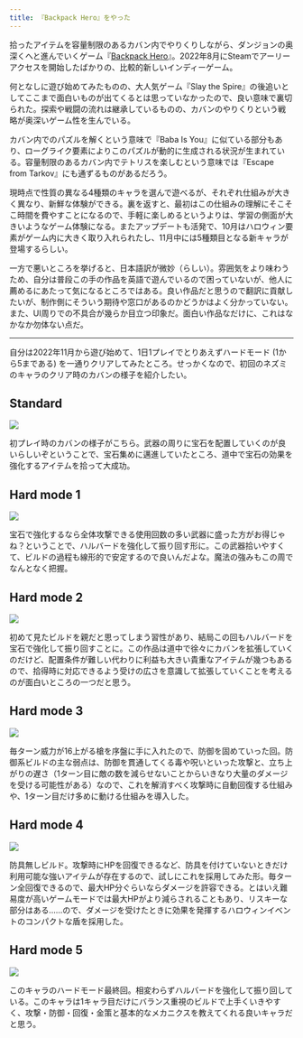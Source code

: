 ```yaml
---
title: 『Backpack Hero』をやった
---
```

拾ったアイテムを容量制限のあるカバン内でやりくりしながら、ダンジョンの奥深くへと進んでいくゲーム『[Backpack Hero](https://store.steampowered.com/app/1970580/Backpack_Hero/)』。2022年8月にSteamでアーリーアクセスを開始したばかりの、比較的新しいインディーゲーム。

何となしに遊び始めてみたものの、大人気ゲーム『Slay the Spire』の後追いとしてここまで面白いものが出てくるとは思っていなかったので、良い意味で裏切られた。探索や戦闘の流れは継承しているものの、カバンのやりくりという戦略が奥深いゲーム性を生んでいる。

カバン内でのパズルを解くという意味で『Baba Is You』に似ている部分もあり、ローグライク要素によりこのパズルが動的に生成される状況が生まれている。容量制限のあるカバン内でテトリスを楽しむという意味では『Escape from Tarkov』にも通ずるものがあるだろう。

現時点で性質の異なる4種類のキャラを選んで遊べるが、それぞれ仕組みが大きく異なり、新鮮な体験ができる。裏を返すと、最初はこの仕組みの理解にそこそこ時間を費やすことになるので、手軽に楽しめるというよりは、学習の側面が大きいようなゲーム体験になる。またアップデートも活発で、10月はハロウィン要素がゲーム内に大きく取り入れられたし、11月中には5種類目となる新キャラが登場するらしい。

一方で悪いところを挙げると、日本語訳が微妙（らしい）。雰囲気をより味わうため、自分は普段この手の作品を英語で遊んでいるので困っていないが、他人に薦めるにあたって気になるところではある。良い作品だと思うので翻訳に貢献したいが、制作側にそういう期待や窓口があるのかどうかはよく分かっていない。また、UI周りでの不具合が幾らか目立つ印象だ。面白い作品なだけに、これはなかなか勿体ない点だ。

* * *

自分は2022年11月から遊び始めて、1日1プレイでとりあえずハードモード (1から5まである) を一通りクリアしてみたところ。せっかくなので、初回のネズミのキャラのクリア時のカバンの様子を紹介したい。

Standard
--------

![](https://lh3.googleusercontent.com/docs/ADP-6oEwpvQk5i13nkynH6m-TNxm6pOmDjHeP-Dq-5fDnXuuvSvBD0kJKA6NkFtfVPLOpqcVX4uJlqW_PjkWk8BYRQtt1pebiy4EOgaMveiDlTSDtZg5xLgrvlrtUmLZIctiea1rFq-3OGhI-KF7hkdXr7zkNyCbxbF9jVA0Civkucd30KpkZiI1HHdmDq501bVADCdk61lRgu39cF2-s9I1jeQvkmzoW-ZorKz3f4EuWNZ1YAToVvrr6lBGaFGcNE6rbDmr20X3d-QRv_yyL9HPvvbAfNOJEUPaaFf9QPCPqJvIveFRqbgyEpRP1QC_xn1sEFnw0GeTMA5JnYtYazqrD9VlM1u0bd0DOmJ0v7BMYLOPb4l4uxjtvZaD89mm_WscX3UYDqIDbTKF-3OMocsM81eIUDTI4lRGKGskpdxiX_x4RXITegRjp9hhq0N-1mH1kIA-FnQs_wJAdRN7FSc3vsGX4L-M802uCiw-mbLXOass-TsXSEIJOw6XXEf-BIGlp06LkfdguZSF98JDOdly3xr1sFAs-CEmpHeO8p-qjA_y_U6oI0I2XE968bmPpxHRzoevkV-DL6kUrZVcXZoUkuW9xQUw_lQX-zWKQ461GB6gtZ0YZebgzxkpG55bkl0EWoQj9FvSvIrgptuYKTEYPthjDCpUx0eSD9-ko7GgzWvNJDYQmI0AkPUet9JFat0agVFhIFRZEG3rrsQ11oUHgSEVDNgqNlar0fNeinxxIBl-t6iSs1d42rLXHFvBqAOuToptumEDn7JdUgqu9jw9K2p-nT5nYyZthVBb3rVdYp2MyjC4bd_Pyfy2fCzQGOht0HoxG2vuYPZHh8rSTelew79QTZCQ5HO9VPEu9I2xl5E6mBJW4QAI1X2M918ZERp-tzOmRH9bRo2TnJtZupEsB81WjAP9iPGcmISE0lAN21J86m6Ae6M_0NVzC9bxecl4CCNguWOvCHoUUY3bBBZVagqqRvPZo6m1HtROPGIG71j9Btg-YdGvYqGs-poIWctl7HRY9pENurkcfdS2w0CIVUatazagpibM6INVGIsIOhy15JpYy19AXtbRI30OFyUoM0tUKq_HaROSzBuYOCqIttdWnUbQn4nPReRM8ZUCZNE6v4Y1BNbWfw8z2Xs99fLV8JZDY7M-dSxvnPKKr3aFyhDsXmcKyy8XAXuQ8ho-IChOwRve9qOCc4jQsdZZg3ZH9gtIAzOOX9INBbWy-zJ4XS5SG-sJr85y1OUgyeEXFRZyJn3gbA)

初プレイ時のカバンの様子がこちら。武器の周りに宝石を配置していくのが良いらしいぞということで、宝石集めに邁進していたところ、道中で宝石の効果を強化するアイテムを拾って大成功。

Hard mode 1
-----------

![](https://lh3.googleusercontent.com/docs/ADP-6oG9-pDe54ErEztTJm9OWJOP3CFP_wtnRagVhyY58lVgqXLcWX-l61t8dqNTbHNFEiPkFFopJ7YZEcE6vRDF1kR32x31lBIfF0NzftIhNu6EvBREVwnzMoBnk-MHNitasXwIwQue-es7758WBPLHniE7kXHChJT-VbGeF2Emz_yDoTQIN7EfPkaOKxAlFC4cFeuGZUS5C_medb0H5VYR27-arz5125R5fUbqHBMWEs2aXmc6omMVbnb1jsI-ileezIs7HkKpqCLKFsVlg59RaePB6JDTt1l8LfZJ4nXBlgLa_S1LLEPX28NETS_Ca7KuwBI2IoQd6LcwbzyceSQ7JdgQtsoCgSM1BBkPMsojLc6ndb_yGEWrjsVDtW1Jnbe_GDOq12-W2rOHk2sLt-vsMNowlbdj77ALxzoTCfPABVospRy3xa45WVUCbovVoos1PMu6nxQRwPVdmD2_p8ew3CuRicY1o2QeQbKYJPfyi11S-tbP2XnUBgizr7h6My29bpACsUVHdfi985t6mNJGhM2QlUm9DrtkLXHBkGs7g1CqCxlD0u7lRix_xjO0z7e3_nktHd0BOj-jAft7zTfLBNGxrLd2bGq22w8EjTJsWHfmw1NdCrirhn9uIKo-hQt36u2nmY6jYV9mmsSMEDfs_VaeXp7c2bn8sAO9ZHv5QGOr79qzoU3zlugZFSdrJ9bPJCOWklaIYkh_qN_zKe4PwdaAb0YBBALhhQwmPuH1AvDIXdluQra9FWPNfsYdBfj01WTDFteJP2fWiolJ6HsuP-puTeZpapIw7oL85OPyV9oiYVVlVZGaxcOIH6wsScuIQuheWDf1w248nIn2lzWf4RUUVvly5E7y8rAIfK9mqyNRj423B7C0O0ahrSqnymNeeFRpB9TGrUqqjVVmpPxxEVTKQpaLJG_tPDhxbVOL8cFAV95Zg9vyhbvxiIrvCBUL1OB0ewTRTU7gbQfH_OWQ_-TaP44p76de_MoYhiuuHnf_v2dQJXFIgE6fnsYh_zzDLPDWZUpEWtiiadziiDFqz3ttoRt4yn2FGGT4xtZqMeHjY6wmT0iFxDeojQiaUiiO0fRRrPPvEdHRdltZkCtC7URRZfQOq2tcGf-X-ASVWDLMMrBPbgMLGD0dAzaDQk4Or74uPGV85o0IPX3Ut76X0wcQcNcGluY8fzo-4Cup2AdZON9FfH96QyR2xYuq-r_DwM8JBiX_8Y6oa5j5a21qNwkCWMCc5IvoLN1zXU9A3YPTqUW5PA)

宝石で強化するなら全体攻撃できる使用回数の多い武器に盛った方がお得じゃね？ということで、ハルバードを強化して振り回す形に。この武器拾いやすくて、ビルドの過程も線形的で安定するので良いんだよな。魔法の強みもこの周でなんとなく把握。

Hard mode 2
-----------

![](https://lh3.googleusercontent.com/docs/ADP-6oHdkLCwEZL0q1Bd7-9EFpfcz4CpkudEG1t2FBtXGXARTuXSn9OoGAfoG78u4ljZzOUVNxQcZnNlJTbXS-Hzedfkh2fkrfIVGEfF-wTsdc9mhTvx_MMPwJHct5o02SIhNQf3Geq61ErUJs6AsHFqAeS5EoojpLk6pw3ySlrsyE7_KoNOozf_CP8JkOFstoUx03gODZP71rXBJseY-XPFHCkh005zkSHHvMA8b4e6XfRr6xrO9ZAQJJWaJvOLl9LTmvhZrUyCAhTO67NOHXNRW5ETE0VR76g1FicnU5m1VNNfxCCB7LcwZNMwTQiDkQDOusy0ZgyA0uMMCMVFg5oWvTKLK58LwxUBWBiKpzRym3KwUucOZO7KF0vXWcKTGsjPHAcuY5jEOGi1dx3Qd8iP_ABE2B5OYy-Wa67fJGzR7QNyAjwXOq29RF5XQyZOkW_Gqw5fnHyDg5gK61vbI9jErK9mcbQoE8Q6dGWTvxcvj25tJAqoRJRETlN0o8AqpXsgL_zv9wnZcal060g7xBHjgydxPC3N6rb1pLaunjJcNvQt4_IihjBLDpxxRT3YEIFyEjxc3fYwcEsFyjCY82fCoZ97opF4ooG8vNjvIODv41jkq-FvhHIAKW_xXyaX2Iz9e_DrC4XIYLDTeJCkvghCGOnBcKWVEEFkOu1nPE7ttkildpuZjAIjWXTiBPssqiKJrPnJftUwJkD5ubuU39g5GYzzU-O4IfbmCC1FfN-VudhAW7z_EPnQFIF79rJJC2GhBG7BI0v51ELwpdr_A4uaZuvC3pxZpTl6Q7epy3qS3JStPyRHOZ6H6DwmntzM2UaDj7deEEC4lcxTAeSvHCL2U6YJ-F3iFuQT827b5KD_o49m00HhzV2XASRjGdQi8dOAnjDuawMHhjhKahG7r2fPaxIAA4QQAvvEWDIgtB348kwT6Fixt42QWq7mkIIMVPFO-q2-LIsJqVCSKoxsoL5lw6lmUAo7P2nMSSpuNbibMSl3tzEChAFsTOurmIyo7Pw0lCx90F2K7uYoAjOXBRGdCQMGCe1zS9FsJgYNsfnEIzaOk-VjCecvZAPzwFUCkRa0tMFkwIcs-eJ53lUC1lXPOGW5_JRIYYAMSzYhJG8XUffAuJLRXdB_o8Fs2wj7x5qHcOCYmuRTPS-1sNdVF7wrHefBZNf0gjwN1iYD8KZ2QtDYT0Qe7V6qXjPtVxV4fohWe5M7p0_NBmvRQgR4QszsslQPDZhvj2vcnidBg6AeDcLKdRBi1A)

初めて見たビルドを親だと思ってしまう習性があり、結局この回もハルバードを宝石で強化して振り回すことに。この作品は道中で徐々にカバンを拡張していくのだけど、配置条件が難しい代わりに利益も大きい貴重なアイテムが幾つもあるので、拾得時に対応できるよう受けの広さを意識して拡張していくことを考えるのが面白いところの一つだと思う。

Hard mode 3
-----------

![](https://lh3.googleusercontent.com/docs/ADP-6oGhDXydVdYn6V4rocY8MjWs2JMNK1dVaLr98tGiuzSel8BnDxJCVtfKAsCqLHuLKGKt8FMoGwU6BW6xeRlz6z-h93bl7jwpMGwyqD7wK4BPt7uOoKuMkM3exFpk9h_Rd1ksLSxe0q703xpRsKHxNFvr19hRZ0UYusuokqDSDRthbCDMxDP8srFizeVBXP3SgLcOaIw5ou1TuV4fxA5t2e88dd0mDQiPS16GyeGssxJLINqqoeDNxb3nHpqHyz-tu9PJ8BbufNWJjwkxImXPGl8fKUwpFZU9PDjbelHdtMi7H0JQ6BndxpN5_Rmj-3Z4Giaeasyy1OodqkHzLCRIhJWT5G_SVTGQVUhE1Wb7Oob3tT_V5u7a9R7cWzWhkyui5xrp10_DbgZJTyZT97Wdc0LW1UfLFrSaRVNk1wTS7Yhc3TQZ1ul3LKxguhETO_H61CeK8_-UeSAHw5IFaN5X3aARBuX6ll1K3RedspqIk9U451vQuF8SvvUSpT-vXOYL7woM8MI9KB1Gz6edgH9DQBbMdsKaTQbLiJ68CQbfwQcPOB_9WIfz_AY7zFbcofBZoW7xYEzUbpxoBU7k7pIVuS2LbN3juHggxJuVtjraA0g5vONtxFCYILMXFu9E3HKvaLUyhJMwyMwj6RqVnka6vmOtsHChsVrJOFytHdLS8HSJpcPwdatkuNNQGYGp9Hrebu0l017u8fv_BdHswNiCZh92CMApyR-4s6FKUnnVfTErioc1m-hHJEjWlurTrNyXoWRpZP1VpkCqPOr5Z4FuU5NT1J425n9KaLANoFMHVVpZqumihTmOsIwl-3-Y-J6xSXp4tyKzUSpbI-0FlJ5h_FkFcxFVBSltrzwkxoeTqgilZWQpZQo8aNjNIDfnmVS7AFvUC0tyRkx0eVXCs2wxiGXsEy1Jl3jiBxGgIXSvKD5yhoEjjQxmHQHb22bnxN67Y2GVTXXnMWT4s50DAzuFlNh-MDGxAuhw-rG5XjQJSklHgpwbiEKuQpYF-lS6PbQUXHkgZhoqyxHki7aTCD96gRu6F6EKDQSkt7_bNN6q1UEqSlMv6S7fUQNbO4l1jOzFBXefo2c1fH75ywkV473KCQSyqZAliAm8gOxTNLuQ1V8lgLaa8hT17BhG0ZIZmFwrf-FIQzs9sXvUAWpZVvkP8zt_Xa7_dEvx1tIYtVZpnqqBr0nkBKb7h4bW_LAf5wBtMSLP6mW4v1Zmo82knvSdA1uUj3oYk00zzDj8vf8u5trfYwaAUw)

毎ターン威力が16上がる槍を序盤に手に入れたので、防御を固めていった回。防御系ビルドの主な弱点は、防御を貫通してくる毒や呪いといった攻撃と、立ち上がりの遅さ（1ターン目に敵の数を減らせないことからいきなり大量のダメージを受ける可能性がある）なので、これを解消すべく攻撃時に自動回復する仕組みや、1ターン目だけ多めに動ける仕組みを導入した。

Hard mode 4
-----------

![](https://lh3.googleusercontent.com/docs/ADP-6oGbXd2MrJPtlEOcMTfnMRJDgw39s5s6wjOhJIy-YFAarZvZTNg4WLqxnbxRBoCqs_au7UDVSXndrOrrhzoyRIzQayK2_-Rd2acy9OvVi8o7K4sufLP3owqeLYCK5WvOslShUthpL14PKJD4of6BDMsNFyEumppJ9lLyNlKvKz1AQEVU1ORQnP9QuFo9Wu4k51znpnVXBi2_MtzplXACZoum8nrtZSIS06e6YWNygYdNHYVeBwJzkEkuqEQWPyaAczL2TUwaBAKikdQDMw4w3sIcLgs75T6fa6tWiIYR-St01arn0kcPcjdtwMRP69KyaRWvWBLZhbV1S-dfRoIIiKeQCjDAP3o_-oawchyX9noEqky00r7o0x1qXlqtEefcXcECLAdUjqWoz7AmRx8NLHXjAYKqoBC9GY0_RDelqNj6QyiCpM_5IumY5G6x5fiF58oGlmQ4lb7duCNGPVPj9JlBPaL8-cpJ9GcZgUW7Jh2s8PihG-B57nukCr3EMaDQX2OBSDArtmAkOp_4jsbcfqj0ZRG96V7-CvmwJbpQlcQjP7maFMwL3MWVa9lDbr1OdSf3vqWAGiY_kLTR79UZvHjXjjk82Dpjz85Crkyeoa0zudd9I4KacU-2VOrUvEW5FwtP2VHSHd_SfiBCzlbzsCg9gvef51lEvxRJJFzenxmOrAZXd9MpKsiQPT6e_ldRz4cIsN7aUnZ051AupUUIjubfBoUUVxApv4Dd-TGrDYtYIC1mWE7UNkmj6HTppYb9yjZPoR_DS59xERMjS6tSPBAPE_JFicw84g5bXbglM8fHtq7Fi2avJf8_3GST5SVW_QooWd4gJwvM9766sWiOUTBcxmrABugLTKIQNHWnuGW8jf6HENtd45qGub3frBz3ntemH8mPklj1XfOxr3ASDD1WoE11pBc_uwJaF33Dp1XNViOqYKVPg0e5FoPUk8aNvOxCdRCIB3M65rYW045xMMA6Z4KthB5iAvYnQd8w_44JqTWZoGE6Ri-aB0mMe6fjQ2hHHYG-A3QOfDU7jVpvoWGf4iTgUqLQxiM5hQeihFhbF4MmGobuK4AGyk3ai4UZduB0MHCoT0hJYmbiprvEOJZKvzfU3wzGMBGI5kMfYu7hZk9TdMNQ35Dh9YUaB3C8QCgyUTW-z9uWxk_ux6tq4ox7RoPivULP4Bq4pzWrxyUVZU7vxqmvZxck9mpSBuuGgu4Vx35AyuwU4hVaNP5I_gDrCVvAjA0DSukKHx_jICZb8kFmzA)

防具無しビルド。攻撃時にHPを回復できるなど、防具を付けていないときだけ利用可能な強いアイテムが存在するので、試しにこれを採用してみた形。毎ターン全回復できるので、最大HP分ぐらいならダメージを許容できる。とはいえ難易度が高いゲームモードでは最大HPがより減らされることもあり、リスキーな部分はある……ので、ダメージを受けたときに効果を発揮するハロウィンイベントのコンパクトな盾を採用した。

Hard mode 5
-----------

![](https://lh3.googleusercontent.com/docs/ADP-6oGzDL5lu7N08Ps17GGpZitxP7MWsfUYYtwD_nq9QH0il6GQ2emeGu6UpiGozmyX6Jgsdsre1BRrritcjd-beyjCu0rXQHatCXORh1TvZtdpwXzLRlvzq9I5ODgTnES9wl6igX8GM_FsJLKsiRp_FZuv9legTdBZZeaZ379JQIk_Dm8QJDXBM6AeZMk8yJHNasOGtLY79nhnwfwLhQ-xD3OZeWF4_Scrt9M9xUQTxQngP-0ZpH3hkTQe8LwUat334XTXOsNEHPSCj3LEXX599dhPtQzY9Pty8o6TAOEN5EiMHqgB3RRyw_JkT3arlj17ugDDHEdeBLr-Jgfj6Q3SyFuUC5QQpZl6m0tqyjNE_JJizc8Ag-yBAvnoY8nHjllTE61N1LQMx9IknBaiaJZOCZP3cgooyk24NIOsBqjLTdkzghNx2cXCATFf56Kp_DLepR1ujqtxX4H1d-G-ohmH1QnnGHFO-NLGdG1r7iX0VK7SuFxzC4VNo1DQ7sT-R6E7LBGl31qzaJ513Ifdw2s2UFKaEhj3e8dPf3_U_EMcJ3UOQdhDTcbsOrFNRtPbBN3JjvlgYXYcGAOTyIRiGhLqaYrpoVlaVGSoc17GcSTgqbaaKjDPaZz6wBSyVwF-U25ZG4884g4jJAWsc8DqXziFq3MsijqLWa4NpcbZ6tnesb26K8NETBXkCJJfoxa5WshyRQ1hcEPKC-j5DZ--SUphD5f9C4bXVqnRMwuN0IsnjKpqBVQslf4CNHtmiyzMUES3hxwY0Ba2u4X12js1KPvI4b6effm7CUNysuLqSf7owGAfVuOxmJxdgjRbm1qdVYMIb6-jOlodpPIuwMD3Pe5R2_XfecHf1BYDAPYR_7AbVcl6HcNO-bZrXOAKipKKl9tglXubJB460zQIVAHkngbX9__nkI87m0c_dhlEgm0vRk8_wdtBZN8MQ5VNNZNbALhTWYo5VwZUmSq0eWIcT41KzFBUVPU74zqGsWtCWmYgBVUo698bfnyOvos-UNXQmhXDRZnqgZw0Hb_6h51yTjinMZWT2h6sfUh5ge9kHF_zQi7o1nVnXOUrOaQaIDROpHUsHrWPcpwMNvlUvqY6BCao7oBTDQPBW7j9lmVfkunAXbERcXkCL3EoVOUnFkNilTfn5V4XMHLq67q0t4prHkjZwHqoCgqt0ESbouzoFwDcYV_cue5bNsKpXiOnjWdeUVilPYOgK46Cgl872LiMFk2oC45nhuAMB9FNPmXKlW2hL6tVvZFlnQ)

このキャラのハードモード最終回。相変わらずハルバードを強化して振り回している。このキャラは1キャラ目だけにバランス重視のビルドで上手くいきやすく、攻撃・防御・回復・金策と基本的なメカニクスを教えてくれる良いキャラだと思う。
